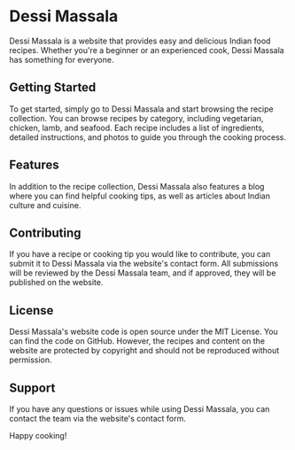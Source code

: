 # Dessi Massala
Dessi Massala is a website that provides easy and delicious Indian food recipes. Whether you're a beginner or an experienced cook, Dessi Massala has something for everyone.

## Getting Started
To get started, simply go to Dessi Massala and start browsing the recipe collection. You can browse recipes by category, including vegetarian, chicken, lamb, and seafood. Each recipe includes a list of ingredients, detailed instructions, and photos to guide you through the cooking process.

## Features
In addition to the recipe collection, Dessi Massala also features a blog where you can find helpful cooking tips, as well as articles about Indian culture and cuisine.

## Contributing
If you have a recipe or cooking tip you would like to contribute, you can submit it to Dessi Massala via the website's contact form. All submissions will be reviewed by the Dessi Massala team, and if approved, they will be published on the website.

## License
Dessi Massala's website code is open source under the MIT License. You can find the code on GitHub. However, the recipes and content on the website are protected by copyright and should not be reproduced without permission.

## Support
If you have any questions or issues while using Dessi Massala, you can contact the team via the website's contact form.

Happy cooking!
